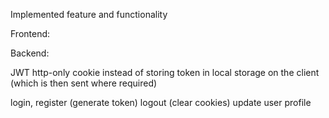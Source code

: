 Implemented feature and functionality

Frontend:

Backend:

JWT http-only cookie instead of storing token in local storage on the client (which is then sent where required)

login, register (generate token)
logout (clear cookies)
update user profile
